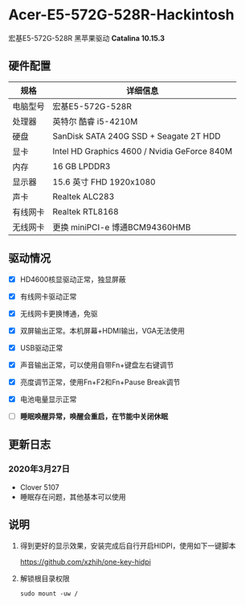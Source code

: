 # Acer-E5-572G-528R-Hackintosh

宏基E5-572G-528R 黑苹果驱动 **Catalina 10.15.3**



## 硬件配置

| 规格     | 详细信息                                     |
| -------- | -------------------------------------------- |
| 电脑型号 | 宏基E5-572G-528R                             |
| 处理器   | 英特尔 酷睿 i5-4210M                         |
| 硬盘     | SanDisk SATA 240G SSD + Seagate 2T HDD         |
| 显卡     | Intel HD Graphics 4600 / Nvidia GeForce 840M |
| 内存     | 16 GB LPDDR3                                 |
| 显示器   | 15.6 英寸 FHD 1920x1080                      |
| 声卡     | Realtek ALC283                               |
| 有线网卡 | Realtek RTL8168                              |
| 无线网卡 | 更换 miniPCI-e  博通BCM94360HMB              |



## 驱动情况

- [x] HD4600核显驱动正常，独显屏蔽
- [x] 有线网卡驱动正常
- [x] 无线网卡更换博通，免驱
- [x] 双屏输出正常。本机屏幕+HDMI输出，VGA无法使用
- [x] USB驱动正常
- [x] 声音输出正常，可以使用自带Fn+键盘左右键调节
- [x] 亮度调节正常，使用Fn+F2和Fn+Pause Break调节
- [x] 电池电量显示正常
- [ ] **睡眠唤醒异常，唤醒会重启，在节能中关闭休眠**



## 更新日志

### 2020年3月27日

* Clover 5107
* 睡眠存在问题，其他基本可以使用



## 说明

1. 得到更好的显示效果，安装完成后自行开启HIDPI，使用如下一键脚本

   https://github.com/xzhih/one-key-hidpi

2. 解锁根目录权限

   ```shell
   sudo mount -uw /
   ```

